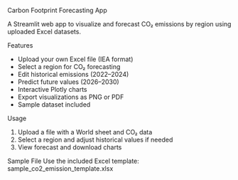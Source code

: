
Carbon Footprint Forecasting App

A Streamlit web app to visualize and forecast CO₂ emissions by region using uploaded Excel datasets.

Features
- Upload your own Excel file (IEA format)
- Select a region for CO₂ forecasting
- Edit historical emissions (2022–2024)
- Predict future values (2026–2030)
- Interactive Plotly charts
- Export visualizations as PNG or PDF
- Sample dataset included

Usage
1. Upload a file with a World sheet and CO₂ data
2. Select a region and adjust historical values if needed
3. View forecast and download charts

Sample File
Use the included Excel template: sample_co2_emission_template.xlsx


